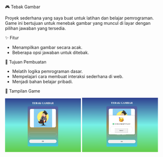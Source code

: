 🎮 Tebak Gambar

Proyek sederhana yang saya buat untuk latihan dan belajar pemrograman.
Game ini bertujuan untuk menebak gambar yang muncul di layar dengan pilihan jawaban yang tersedia.

✨ Fitur

* Menampilkan gambar secara acak.
* Beberapa opsi jawaban untuk ditebak.

🚀 Tujuan Pembuatan

* Melatih logika pemrograman dasar.
* Mempelajari cara membuat interaksi sederhana di web.
* Menjadi bahan belajar pribadi.

📸 Tampilan Game

<img src="https://raw.githubusercontent.com/boyzfire09/tebak-gambar/main/Screenshot%20(869).png" width="250"> 
<img src="https://raw.githubusercontent.com/boyzfire09/tebak-gambar/main/Screenshot%20(870).png" width="250">



